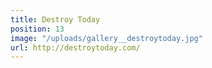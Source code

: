 ```yaml
---
title: Destroy Today
position: 13
image: "/uploads/gallery__destroytoday.jpg"
url: http://destroytoday.com/
---
```



